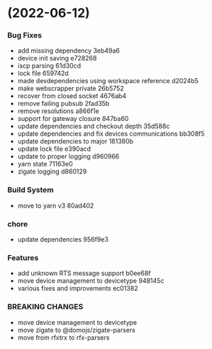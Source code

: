 #  (2022-06-12)


### Bug Fixes

* add missing dependency 3eb49a6
* device init saving e728268
* iscp parsing 61d30cd
* lock file 659742d
* made devdependencies using workspace reference d2024b5
* make webscrapper private 26b5752
* recover from closed socket 4676ab4
* remove failing pubsub 2fad35b
* remove resolutions a866f1e
* support for gateway closure 847ba60
* update dependencies and checkout depth 35d588c
* update dependencies and fix devices communications bb308f5
* update dependencies to major 181380b
* update lock file e390acd
* update to proper logging d960966
* yarn state 71163e0
* zigate logging d860129


### Build System

* move to yarn v3 80ad402


### chore

* update dependencies 956f9e3


### Features

* add unknown RTS message support b0ee68f
* move device management to devicetype 948145c
* various fixes and improvements ec01382


### BREAKING CHANGES

* move device management to devicetype
* move zigate to @domojs/zigate-parsers
* move from rfxtrx to rfx-parsers



